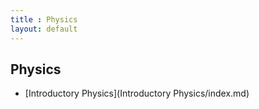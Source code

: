 ```yaml
---
title : Physics
layout: default
---
```


## Physics

- [Introductory Physics](Introductory Physics/index.md)
